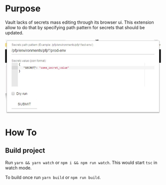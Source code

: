 # Purpose

Vault lacks of secrets mass editing through its browser ui. This extension allow to do that by specifying path pattern for secrets that should be updated.

![](screen.jpg)

# How To

## Build project
Run `yarn && yarn watch` or `npm i && npm run watch`. This would start `tsc` in watch mode. 

To build once run `yarn build` or `npm run build`.
